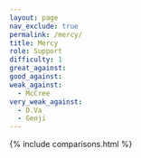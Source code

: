 ```yaml
---
layout: page
nav_exclude: true
permalink: /mercy/
title: Mercy
role: Support
difficulty: 1
great_against:
good_against:
weak_against:
  - McCree
very_weak_against:
  - D.Va
  - Genji
---
```


{% include comparisons.html %}